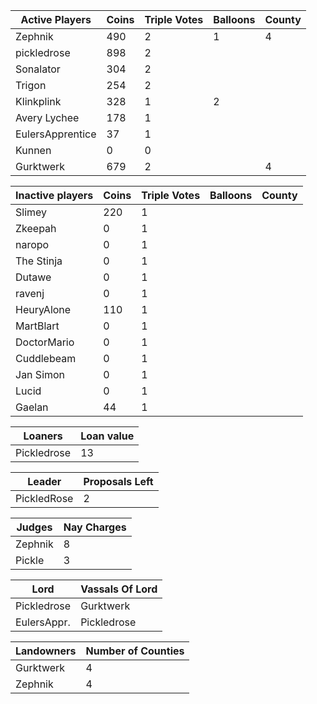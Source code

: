 | Active Players  | Coins | Triple Votes | Balloons | County |
|-----------------|-------|--------------|----------|--------|
| Zephnik         |  490  |2             |1         |  4     |
| pickledrose     |  898  |2             |          |        |
| Sonalator       | 304   |2             |          |        |
| Trigon          |254    |2             |          |        |
| Klinkplink      |328    | 1            |2         |        |
| Avery Lychee    |   178 |   1          |          |        |
| EulersApprentice|37     |    1         |          |        |
| Kunnen          |    0  |     0        |          |        |
|  Gurktwerk      | 679   |2             |          |4       |

|Inactive players| Coins | Triple Votes | Balloons | County |
|----------------|-------|--------------|----------|--------|
| Slimey         | 220   |1             |          |        |
| Zkeepah        |   0   |  1           |          |        |
| naropo         |  0    | 1            |          |        |
| The Stinja     | 0     |   1          |          |        |
| Dutawe         |  0    |    1         |          |        |
| ravenj         |   0   |     1        |          |        |
| HeuryAlone     | 110   | 1            |          |        |
| MartBlart      |  0    |1             |          |        |
| DoctorMario    |    0  | 1            |          |        |
| Cuddlebeam     | 0     |  1           |          |        |
| Jan Simon      | 0     |   1          |          |        |
| Lucid          | 0     |    1         |          |        |
|Gaelan          |   44  |     1        |          |        |

|Loaners     |Loan value |
|------------|-----------|
|Pickledrose |    13     |

|Leader      |Proposals Left|
|------------|--------------|
|PickledRose |2             |

|Judges     |Nay Charges|
|-----------|-----------|
|Zephnik    |8          |
|Pickle     |3          |

|Lord       | Vassals Of Lord|
|-----------|----------------|
|Pickledrose|Gurktwerk       |
|EulersAppr.|Pickledrose     |

|Landowners | Number of Counties |
|-----------|--------------------|
|Gurktwerk  |4                   |
|Zephnik    |4                   |
